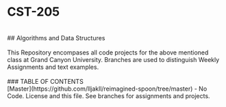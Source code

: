 # CST-205
<br>
## Algorithms and Data Structures
<br>
<br>
This Repository encompases all code projects for the above mentioned class at Grand Canyon University.  Branches are used to distinguish Weekly Assignments and text examples.
<br>
<br>
### TABLE OF CONTENTS
<br>
[Master](https://github.com/lljakll/reimagined-spoon/tree/master) - No Code.  License and this file.  See branches for assignments and projects.
<br>


